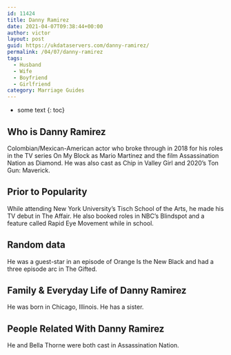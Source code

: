 ```yaml
---
id: 11424
title: Danny Ramirez
date: 2021-04-07T09:38:44+00:00
author: victor
layout: post
guid: https://ukdataservers.com/danny-ramirez/
permalink: /04/07/danny-ramirez
tags:
  - Husband
  - Wife
  - Boyfriend
  - Girlfriend
category: Marriage Guides
---
```


* some text
{: toc}


## Who is Danny Ramirez



Colombian/Mexican-American actor who broke through in 2018 for his roles in the TV series On My Block as Mario Martinez and the film Assassination Nation as Diamond. He was also cast as Chip in Valley Girl and 2020&#8217;s Ton Gun: Maverick.

                
                
                
## Prior to Popularity



While attending New York University&#8217;s Tisch School of the Arts, he made his TV debut in The Affair. He also booked roles in NBC&#8217;s Blindspot and a feature called Rapid Eye Movement while in school.

                
                
                
## Random data



He was a guest-star in an episode of Orange Is the New Black and had a three episode arc in The Gifted.

                
                
                
## Family & Everyday Life of Danny Ramirez



He was born in Chicago, Illinois. He has a sister.

                
                
                
## People Related With Danny Ramirez



He and Bella Thorne were both cast in Assassination Nation.

                
              
            
          
          
          